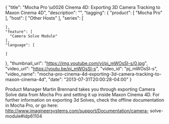 {
  "title": "Mocha Pro \u0026 Cinema 4D: Exporting 3D Camera Tracking to Maxon Cinema 4D",
  "description": "",
  "tagging": {
    "product": [
      "Mocha Pro"
    ],
    "host": [
      "Other Hosts"
    ],
    "series": [

    ],
    "feature": [
      "Camera Solve Module"
    ],
    "language": [

    ]
  },
  "thumbnail_url": "https://img.youtube.com/vi/pj_mWOsSI-s/0.jpg",
  "video_url": "https://youtu.be/pj_mWOsSI-s",
  "video_id": "pj_mWOsSI-s",
  "video_name": "mocha-pro-cinema-4d-exporting-3d-camera-tracking-to-maxon-cinema-4d",
  "date": "2013-07-31T20:00:28-04:00"
}

Product Manager Martin Brennand takes you through exporting Camera Solve data
from Mocha Pro and setting it up inside Maxon Cinema 4D. For further
information on exporting 3d Solves, check the offline documentation in Mocha
Pro, or go here: http://www.imagineersystems.com/support/Documentation/camera-
solve-module#idp61104



